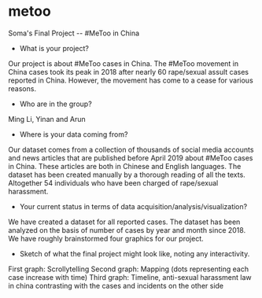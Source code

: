 # metoo
Soma's Final Project -- #MeToo in China

- What is your project?

Our project is about #MeToo cases in China. The #MeToo movement in China cases took its peak in 2018 after nearly 60 rape/sexual assult cases reported in China. However, the movement has come to a cease for various reasons.
 
- Who are in the group?

Ming Li, Yinan and Arun
 
- Where is your data coming from?

Our dataset comes from a collection of thousands of social media accounts and news articles that are published before April 2019 about #MeToo cases in China. These articles are both in Chinese and English languages. The dataset has been created manually by a thorough reading of all the texts. Altogether 54 individuals who have been charged of rape/sexual harassment. 
 
- Your current status in terms of data acquisition/analysis/visualization?

We have created a dataset for all reported cases. The dataset has been analyzed on the basis of number of cases by year and month since 2018. We have roughly brainstormed four graphics for our project.
 
- Sketch of what the final project might look like, noting any interactivity.

First graph: Scrollytelling
Second graph: Mapping (dots representing each case increase with time)
Third graph: Timeline,  anti-sexual harassment law in china contrasting with the cases and incidents on the other side



